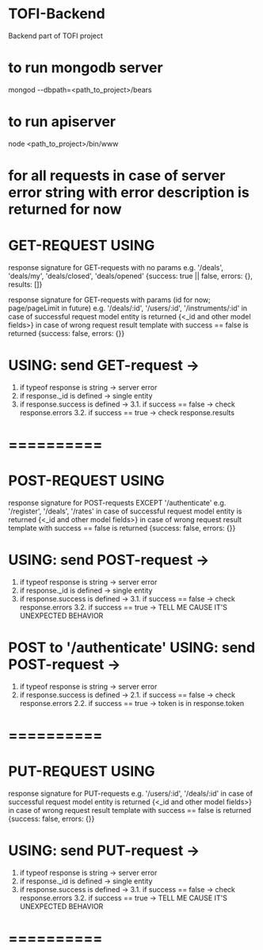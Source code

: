 # TOFI-Backend
Backend part of TOFI project

# to run mongodb server 
mongod --dbpath=<path_to_project>/bears

# to run apiserver
node <path_to_project>/bin/www

# for all requests in case of server error string with error description is returned for now

# GET-REQUEST USING
response signature for GET-requests with no params
e.g. '/deals', 'deals/my', 'deals/closed', 'deals/opened'
{success: true || false, errors: {}, results: []}

response signature for GET-requests with params (id for now; page/pageLimit in future)
e.g. '/deals/:id', '/users/:id', '/instruments/:id'
in case of successful request model entity is returned
{<_id and other model fields>}
in case of wrong request result template with success == false is returned
{success: false, errors: {<here all the errors>}}

# USING: send GET-request ->
1. if typeof response is string -> server error
2. if response._id is defined -> single entity
3. if response.success is defined ->
3.1. if success == false -> check response.errors
3.2. if success == true -> check response.results
# ==========

# POST-REQUEST USING
response signature for POST-requests EXCEPT '/authenticate'
e.g. '/register', '/deals', '/rates'
in case of successful request model entity is returned
{<_id and other model fields>}
in case of wrong request result template with success == false is returned
{success: false, errors: {<here all the errors>}}

# USING: send POST-request ->
1. if typeof response is string -> server error
2. if response._id is defined -> single entity
3. if response.success is defined ->
3.1. if success == false -> check response.errors
3.2. if success == true -> TELL ME CAUSE IT'S UNEXPECTED BEHAVIOR

# POST to '/authenticate' USING: send POST-request ->
1. if typeof response is string -> server error
2. if response.success is defined ->
2.1. if success == false -> check response.errors
2.2. if success == true -> token is in response.token
# ==========

# PUT-REQUEST USING
response signature for PUT-requests
e.g. '/users/:id', '/deals/:id'
in case of successful request model entity is returned
{<_id and other model fields>}
in case of wrong request result template with success == false is returned
{success: false, errors: {<here all the errors>}}

# USING: send PUT-request ->
1. if typeof response is string -> server error
2. if response._id is defined -> single entity
3. if response.success is defined ->
3.1. if success == false -> check response.errors
3.2. if success == true -> TELL ME CAUSE IT'S UNEXPECTED BEHAVIOR
# ==========